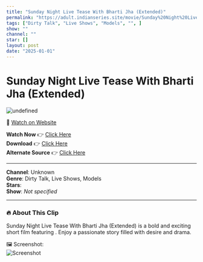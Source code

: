 ```yaml
---
title: "Sunday Night Live Tease With Bharti Jha (Extended)"
permalink: "https://adult.indianseries.site/movie/Sunday%20Night%20Live%20Tease%20With%20Bharti%20Jha%20(Extended)"
tags: ["Dirty Talk", "Live Shows", "Models", "", ]
show: ""
channel: ""
star: []
layout: post
date: "2025-01-01"
---
```


# Sunday Night Live Tease With Bharti Jha (Extended)

![undefined](https://desisins.com/wp-content/uploads/2024/09/Bharti-Jha-Hukka-Sunday-Night-Live-DesiSins.com_cleanup.jpg)

🔗 [Watch on Website](https://adult.indianseries.site/movie/Sunday%20Night%20Live%20Tease%20With%20Bharti%20Jha%20(Extended))

**Watch Now** 👉 [Click Here](https://adult.indianseries.site/movie/Sunday%20Night%20Live%20Tease%20With%20Bharti%20Jha%20(Extended))  
**Download** 👉 [Click Here](https://adult.indianseries.site/movie/Sunday%20Night%20Live%20Tease%20With%20Bharti%20Jha%20(Extended))  
**Alternate Source** 👉 [Click Here](https://adult.indianseries.site/movie/Sunday%20Night%20Live%20Tease%20With%20Bharti%20Jha%20(Extended))

---

**Channel**: Unknown  
**Genre**: Dirty Talk, Live Shows, Models  
**Stars**:   
**Show**: *Not specified*

---

### 🔥 About This Clip

Sunday Night Live Tease With Bharti Jha (Extended) is a bold and exciting short film featuring . Enjoy a passionate story filled with desire and drama.
 
🖼️ Screenshot:  
![Screenshot](https://desisins.com/wp-content/uploads/2024/09/Bharti-Jha-Hukka-Sunday-Night-Live-DesiSins.com_cleanup.jpg)
